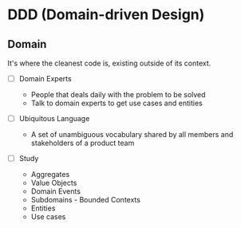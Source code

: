 # DDD (Domain-driven Design)

## Domain

It's where the cleanest code is, existing outside of its context.

- [ ] Domain Experts
  - People that deals daily with the problem to be solved
  - Talk to domain experts to get use cases and entities

- [ ] Ubiquitous Language
  - A set of unambiguous vocabulary shared by all members and stakeholders of a product team

- [ ] Study
  - Aggregates
  - Value Objects
  - Domain Events
  - Subdomains - Bounded Contexts
  - Entities
  - Use cases
